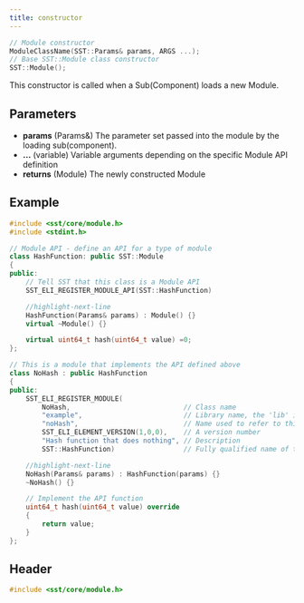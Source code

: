 ```yaml
---
title: constructor
---
```


```cpp
// Module constructor
ModuleClassName(SST::Params& params, ARGS ...);
// Base SST::Module class constructor
SST::Module();
```
This constructor is called when a Sub(Component) loads a new Module.

## Parameters
* **params** (Params&) The parameter set passed into the module by the loading sub(component).
* **...** (variable) Variable arguments depending on the specific Module API definition
* **returns** (Module) The newly constructed Module

## Example

```cpp title="Example Hash Module API and Modules"
#include <sst/core/module.h>
#include <stdint.h>

// Module API - define an API for a type of module
class HashFunction: public SST::Module
{
public:
    // Tell SST that this class is a Module API
    SST_ELI_REGISTER_MODULE_API(SST::HashFunction)

    //highlight-next-line
    HashFunction(Params& params) : Module() {}
    virtual ~Module() {}

    virtual uint64_t hash(uint64_t value) =0;
};

// This is a module that implements the API defined above
class NoHash : public HashFunction 
{
public:
    SST_ELI_REGISTER_MODULE(
        NoHash,                            // Class name
        "example",                         // Library name, the 'lib' in SST's lib.name format
        "noHash",                          // Name used to refer to this module, the 'name' in SST's lib.name format
        SST_ELI_ELEMENT_VERSION(1,0,0),    // A version number
        "Hash function that does nothing", // Description
        SST::HashFunction)                 // Fully qualified name of the API this module implements

    //highlight-next-line
    NoHash(Params& params) : HashFunction(params) {}
    ~NoHash() {}

    // Implement the API function
    uint64_t hash(uint64_t value) override
    {
        return value;
    }
};
```

## Header
```cpp
#include <sst/core/module.h>
```
